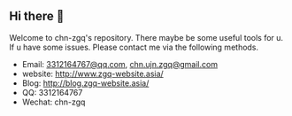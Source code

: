 ## Hi there 👋
Welcome to chn-zgq's repository. There maybe be some useful tools for u.
If u have some issues. Please contact me via the following methods.
-  Email: 3312164767@qq.com, chn.ujn.zgq@gmail.com
-  website: http://www.zgq-website.asia/
-  Blog: http://blog.zgq-website.asia/
-  QQ: 3312164767
-  Wechat: chn-zgq
<!--
**chn-zgq/chn-zgq** is a ✨ _special_ ✨ repository because its `README.md` (this file) appears on your GitHub profile.

Here are some ideas to get you started:

- 🔭 I’m currently working on ...
- 🌱 I’m currently learning ...
- 👯 I’m looking to collaborate on ...
- 🤔 I’m looking for help with ...
- 💬 Ask me about ...
- 📫 How to reach me: ...
- 😄 Pronouns: ...
- ⚡ Fun fact: ...
-->
